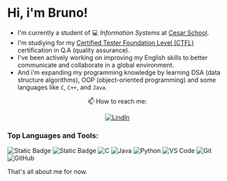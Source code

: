 # Hi, i'm Bruno!

- I'm currently a student of 💻 _Information Systems_ at [Cesar School](https://www.cesar.school/).
- I'm studiying for my [Certified Tester Foundation Level (CTFL)](https://bstqb.online/ctfl) certification in Q.A (quality assurance).
- I've been actively working on improving my English skills to better communicate and collaborate in a global environment.
- And i'm expanding my programming knowledge by learning DSA (data structure algorithms), OOP (object-oriented programming) and some languages like `C`, `C++`, and `Java`.

<div align='center'>
📫 How to reach me:

[![LindIn](https://img.shields.io/badge/LinkedIn-0077B5?style=for-the-badge&logo=linkedin&logoColor=white)](https://www.linkedin.com/in/bruno-oliveira-me/)

</div>

### Top Languages and Tools:

![Static Badge](https://img.shields.io/badge/bash-black?style=for-the-badge&logo=gnubash&logoColor=white)
![Static Badge](https://img.shields.io/badge/linux-white?style=for-the-badge&logo=linux&logoColor=black)
![C](https://img.shields.io/badge/c-%2300599C.svg?style=for-the-badge&logo=c&logoColor=white)
![Java](https://img.shields.io/badge/java-%23ED8B00.svg?style=for-the-badge&logo=openjdk&logoColor=white)
![Python](https://img.shields.io/badge/Python-3776ab?style=for-the-badge&logo=python&logoColor=white)
![VS Code](https://img.shields.io/badge/VS%20Code-007acc?style=for-the-badge&logo=visual-studio-code&logoColor=white)
![Git](https://img.shields.io/badge/Git-f05032?style=for-the-badge&logo=git&logoColor=white)
![GitHub](https://img.shields.io/badge/GitHub-181717?style=for-the-badge&logo=github&logoColor=white)

That's all about me for now.

